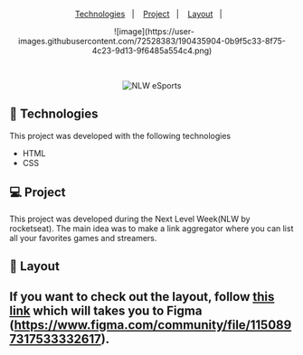<p align="center">
  <a href="#-tecnologias">Technologies</a>&nbsp;&nbsp;&nbsp;|&nbsp;&nbsp;&nbsp;
  <a href="#-projeto">Project</a>&nbsp;&nbsp;&nbsp;|&nbsp;&nbsp;&nbsp;
  <a href="#-layout">Layout</a>&nbsp;&nbsp;&nbsp;|&nbsp;&nbsp;&nbsp;
</p>

<p align="center">
  <img src="[https://github.com](https://img.shields.io/github/forks/)/nabreu22" alt="">

  <img src="" alt="">
  ![image](https://user-images.githubusercontent.com/72528383/190435904-0b9f5c33-8f75-4c23-9d13-9f6485a554c4.png)


</p>

<br>

<p align="center">
  <img alt="NLW eSports" src="">
</p>

## 🚀 Technologies

This project was developed with the following technologies

- HTML
- CSS

## 💻 Project

This project was developed during the Next Level Week(NLW by rocketseat). The main idea was to make a link aggregator where you can list all your favorites games and streamers.


## 🔖 Layout

If you want to check out the layout, follow [this link](https://www.figma.com/community/file/1150897317533332617) which will takes you to Figma (https://www.figma.com/community/file/1150897317533332617).
---

